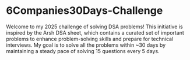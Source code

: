 # 6Companies30Days-Challenge
Welcome to my 2025 challenge of solving DSA problems! This initiative is inspired by the Arsh DSA sheet, which contains a curated set of important problems to enhance problem-solving skills and prepare for technical interviews. My goal is to solve all the problems within ~30 days by maintaining a steady pace of solving 15 questions every 5 days.
